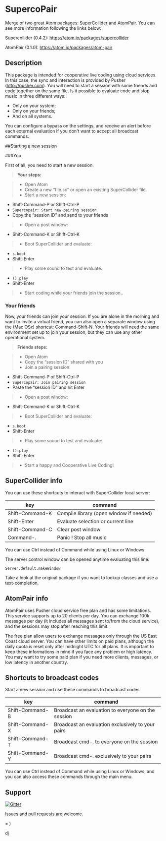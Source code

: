 # SupercoPair

Merge of two great Atom packages: SuperCollider and AtomPair. You can see more information following the links below:

Supercollider (0.4.2): https://atom.io/packages/supercollider

AtomPair (0.1.0): https://atom.io/packages/atom-pair

## Description

This package is intended for cooperative live coding using cloud services. In this case, the sync and interaction is provided by Pusher (http://pusher.com). You will need to start a session with some friends and code together on the same file. Is it possible to evaluate code and stop music in three different ways:

- Only on your system;
- Only on your friends;
- And on all systems.

You can configure a bypass on the settings, and receive an alert before each external evaluation if you don't want to accept all broadcast commands.

##Starting a new session

###You

First of all, you need to start a new session.

> **Your steps:**

> - Open Atom
> - Create a new “file.sc” or open an existing SuperCollider file.
> - Start a new session:
 - Shift-Command-P or Shift-Ctrl-P
 - `Supercopair: Start new pairing session`
 - Copy the “session ID” and send to your friends
> - Open a post window:
 - Shift-Command-K or Shift-Ctrl-K
> - Boot SuperCollider and evaluate:
 - `s.boot`
 - Shift-Enter
> - Play some sound to test and evaluate:
 - `().play`
 - Shift-Enter
> - Start coding while your friends join the session..


### Your friends

Now, your friends can join your session. If you are alone in the morning and want to invite a virtual friend, you can also open a separate window using the (Mac OSx) shortcut: Command-Shift-N. Your friends will need the same environment set up to join your session, but they can use any other operational system.

> **Friends steps:**

> - Open Atom
> - Copy the “session ID” shared with you
> - Join a pairing session:
 - Shift-Command-P of Shift-Ctrl-P
 - `Supercopair: Join pairing session`
 - Paste the “session ID” and hit Enter
> - Open a post window:
 - Shift-Command-K or Shift-Ctrl-K
> - Boot SuperCollider and evaluate:
 - `s.boot`
 - Shift-Enter
> - Play some sound to test and evaluate:
 - `().play`
 - Shift-Enter
> - Start a happy and Cooperative Live Coding!


## SuperCollider info

You can use these shortcuts to interact with SuperCollider local server:

| key              | command                                              |
| ---------------- | ---------------------------------------------------- |
| Shift-Command-K  | Compile library (open window if needed)              |
| Shift-Enter      | Evaluate selection or current line                   |
| Shift-Command-C  | Clear post window                                    |
| Command-.        | Panic ! Stop all music                               |

You can use Ctrl instead of Command while using Linux or Windows.

The server control window can be opened anytime evaluating this line:

```
Server.default.makeWindow
```

Take a look at the original package if you want to lookup classes and use a text-completion.


## AtomPair info

AtomPair uses Pusher cloud service free plan and has some limitations. This service supports up to 20 clients per day. You can exchange 100k messages per day (it includes all messages sent to/from the cloud service), and the sessions may stop after reaching this limit.

The free plan allow users to exchange messages only through the US East Coast cloud server.
You can have other limits on paid plans, although the daily quota is reset only after midnight UTC for all plans. It is important to keep these informations in mind if you face any problem
or high latency. You may want to try some paid plan if you need more clients, messages, or low latency in another country.


## Shortcuts to broadcast codes

Start a new session and use these commands to broadcast codes.

| key              | command                                              |
| ---------------- | ---------------------------------------------------- |
| Shift-Command-B  | Broadcast an evaluation to everyone on the session   |
| Shift-Command-X  | Broadcast an evaluation exclusively to your pairs    |
| Shift-Command-T  | Broadcast cmd-. to everyone on the session           |
| Shift-Command-Y  | Broadcast cmd-. exclusively to your pairs            |

You can use Ctrl instead of Command while using Linux or Windows, and you can also access these commands through the main menu.

## Support

[![Gitter](https://badges.gitter.im/Join%20Chat.svg)](https://gitter.im/deusanyjunior/atom-supercopair?utm_source=badge&utm_medium=badge&utm_campaign=pr-badge)

Issues and pull requests are welcome.

= )

dj
